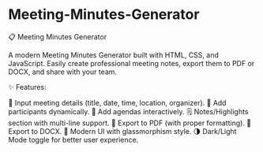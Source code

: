 # Meeting-Minutes-Generator
📋 Meeting Minutes Generator

A modern Meeting Minutes Generator built with HTML, CSS, and JavaScript.
Easily create professional meeting notes, export them to PDF or DOCX, and share with your team.

✨ Features:

📝 Input meeting details (title, date, time, location, organizer).
👥 Add participants dynamically.
📌 Add agendas interactively.
🗒️ Notes/Highlights section with multi-line support.
📄 Export to PDF (with proper formatting).
📂 Export to DOCX.
🎨 Modern UI with glassmorphism style.
🌗 Dark/Light Mode toggle for better user experience.
